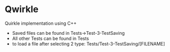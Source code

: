 # Qwirkle
Quirkle implementation using C++

- Saved files can be found in Tests->Test-3-TestSaving
- All other Tests can be found in Tests
- to load a file after selecting 2 type: Tests/Test-3-TestSaving/[FILENAME]
